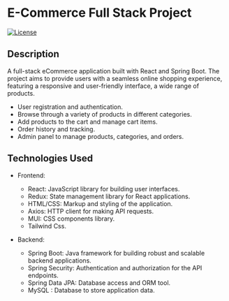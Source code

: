 # E-Commerce Full Stack Project

[![License](https://img.shields.io/badge/license-MIT-blue.svg)](https://opensource.org/licenses/MIT)

## Description
A full-stack eCommerce application built with React and Spring Boot. The project aims to provide users with a seamless online shopping experience, featuring a responsive and user-friendly interface, a wide range of products.
- User registration and authentication.
- Browse through a variety of products in different categories.
- Add products to the cart and manage cart items.
- Order history and tracking.
- Admin panel to manage products, categories, and orders.



## Technologies Used

- Frontend:
  - React: JavaScript library for building user interfaces.
  - Redux: State management library for React applications.
  - HTML/CSS: Markup and styling of the application.
  - Axios: HTTP client for making API requests.
  - MUI: CSS components library.
  - Tailwind Css.

- Backend:
  - Spring Boot: Java framework for building robust and scalable backend applications.
  - Spring Security: Authentication and authorization for the API endpoints.
  - Spring Data JPA: Database access and ORM tool.
  - MySQL : Database to store application data.
















